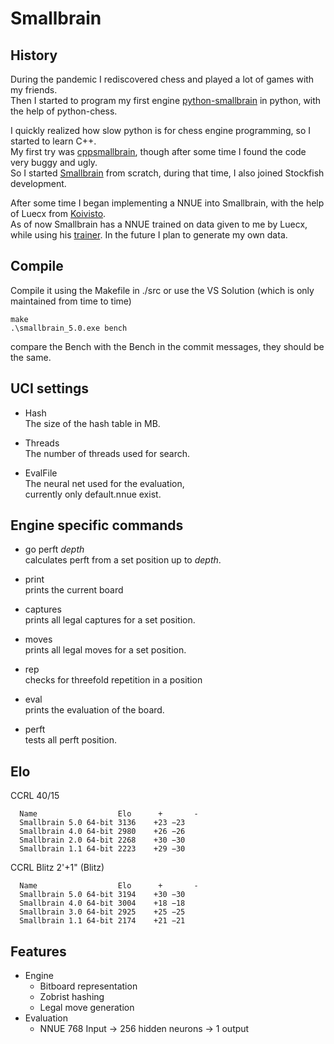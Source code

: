 # Smallbrain

## History

During the pandemic I rediscovered chess and played a lot of games with my friends.<br>
Then I started to program my first engine [python-smallbrain](https://github.com/Disservin/python-smallbrain) in python, with the help of python-chess.<br>

I quickly realized how slow python is for chess engine programming, so I started to learn C++.<br>
My first try was [cppsmallbrain](https://github.com/Disservin/cppsmallbrain), though after some time I found the code very buggy and ugly.<br>
So I started [Smallbrain](https://github.com/Disservin/Smallbrain) from scratch, during that time, I also joined Stockfish development. <br>

After some time I began implementing a NNUE into Smallbrain, with the help of Luecx from [Koivisto](https://github.com/Luecx/Koivisto).<br>
As of now Smallbrain has a NNUE trained on data given to me by Luecx, while using his [trainer](https://github.com/Luecx/CudAD).
In the future I plan to generate my own data.

## Compile

Compile it using the Makefile in ./src or use the VS Solution (which is only maintained from time to time)<br>
```
make
.\smallbrain_5.0.exe bench
```
compare the Bench with the Bench in the commit messages,
they should be the same.

## UCI settings
* Hash<br>
  The size of the hash table in MB. 
  
* Threads<br>
  The number of threads used for search. 
  
* EvalFile<br>
  The neural net used for the evaluation,<br>
  currently only default.nnue exist.
  
## Engine specific commands
* go perft *depth*<br>
  calculates perft from a set position up to *depth*.
  
* print<br>
  prints the current board
  
* captures<br>
  prints all legal captures for a set position.
  
* moves<br>
  prints all legal moves for a set position.
  
* rep<br>
  checks for threefold repetition in a position
  
* eval<br>
  prints the evaluation of the board.
  
* perft<br>
  tests all perft position.

## Elo
CCRL 40/15

```
  Name                  Elo      +       -
  Smallbrain 5.0 64-bit	3136	+23	−23
  Smallbrain 4.0 64-bit	2980	+26	−26
  Smallbrain 2.0 64-bit	2268	+30	−30
  Smallbrain 1.1 64-bit	2223	+29	−30
```
 CCRL Blitz 2'+1" (Blitz)
```
  Name                  Elo      +       -
  Smallbrain 5.0 64-bit	3194	+30	−30
  Smallbrain 4.0 64-bit	3004	+18	−18
  Smallbrain 3.0 64-bit	2925	+25	−25
  Smallbrain 1.1 64-bit	2174	+21	−21
```

## Features
* Engine
  * Bitboard representation
  * Zobrist hashing
  * Legal move generation
* Evaluation
  * NNUE 768 Input -> 256 hidden neurons -> 1 output
